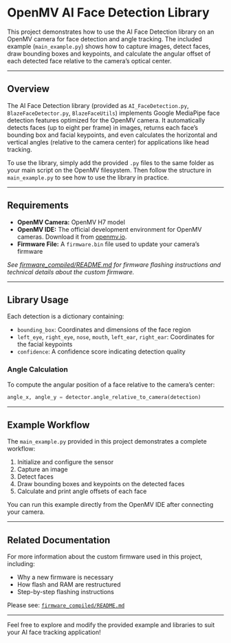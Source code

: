 # OpenMV AI Face Detection Library

This project demonstrates how to use the AI Face Detection library on an OpenMV camera for face detection and angle tracking. The included example (`main_example.py`) shows how to capture images, detect faces, draw bounding boxes and keypoints, and calculate the angular offset of each detected face relative to the camera’s optical center.

---

## Overview

The AI Face Detection library (provided as `AI_FaceDetection.py`, `BlazeFaceDetector.py`, `BlazeFaceUtils`) implements Google MediaPipe face detection features optimized for the OpenMV camera. It automatically detects faces (up to eight per frame) in images, returns each face’s bounding box and facial keypoints, and even calculates the horizontal and vertical angles (relative to the camera center) for applications like head tracking.

To use the library, simply add the provided `.py` files to the same folder as your main script on the OpenMV filesystem. Then follow the structure in `main_example.py` to see how to use the library in practice.

---

## Requirements

- **OpenMV Camera:** OpenMV H7 model
- **OpenMV IDE:** The official development environment for OpenMV cameras. Download it from [openmv.io](https://openmv.io/pages/download).
- **Firmware File:** A `firmware.bin` file used to update your camera’s firmware

*See [firmware_compiled/README.md](firmware_compiled/README.md) for firmware flashing instructions and technical details about the custom firmware.*

---

## Library Usage

Each detection is a dictionary containing:

- `bounding_box`: Coordinates and dimensions of the face region
- `left_eye`, `right_eye`, `nose`, `mouth`, `left_ear`, `right_ear`: Coordinates for the facial keypoints
- `confidence`: A confidence score indicating detection quality

### Angle Calculation
To compute the angular position of a face relative to the camera’s center:
```python
angle_x, angle_y = detector.angle_relative_to_camera(detection)
```

---

## Example Workflow

The `main_example.py` provided in this project demonstrates a complete workflow:

1. Initialize and configure the sensor
2. Capture an image
3. Detect faces
4. Draw bounding boxes and keypoints on the detected faces
5. Calculate and print angle offsets of each face

You can run this example directly from the OpenMV IDE after connecting your camera.

---

## Related Documentation

For more information about the custom firmware used in this project, including:
- Why a new firmware is necessary
- How flash and RAM are restructured
- Step-by-step flashing instructions

Please see: [`firmware_compiled/README.md`](firmware_compiled/README.md)

---

Feel free to explore and modify the provided example and libraries to suit your AI face tracking application!